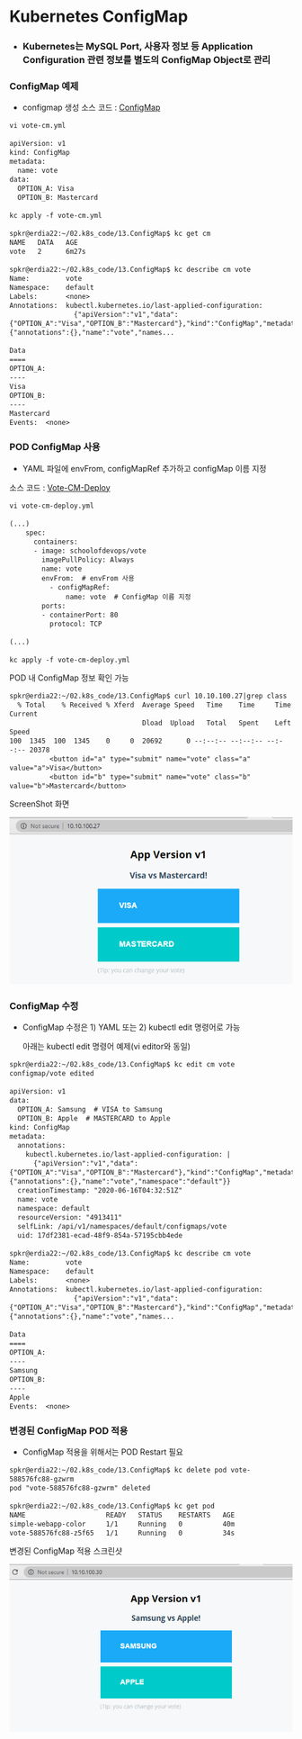 # Kubernetes ConfigMap

- ### Kubernetes는 MySQL Port, 사용자 정보 등 Application Configuration 관련 정보를 별도의 ConfigMap Object로 관리

### ConfigMap 예제
- configmap 생성 
소스 코드 : [ConfigMap](./vote-cm.yml)

```
vi vote-cm.yml

apiVersion: v1
kind: ConfigMap
metadata:
  name: vote
data:
  OPTION_A: Visa
  OPTION_B: Mastercard

kc apply -f vote-cm.yml

spkr@erdia22:~/02.k8s_code/13.ConfigMap$ kc get cm
NAME   DATA   AGE
vote   2      6m27s

spkr@erdia22:~/02.k8s_code/13.ConfigMap$ kc describe cm vote
Name:         vote
Namespace:    default
Labels:       <none>
Annotations:  kubectl.kubernetes.io/last-applied-configuration:
                {"apiVersion":"v1","data":{"OPTION_A":"Visa","OPTION_B":"Mastercard"},"kind":"ConfigMap","metadata":{"annotations":{},"name":"vote","names...

Data
====
OPTION_A:
----
Visa
OPTION_B:
----
Mastercard
Events:  <none>
```

### POD ConfigMap 사용 
- YAML 파일에 envFrom, configMapRef 추가하고 configMap 이름 지정 

소스 코드 : [Vote-CM-Deploy](./vote-cm-deploy.yml)
```
vi vote-cm-deploy.yml

(...)
    spec:
      containers:
      - image: schoolofdevops/vote
        imagePullPolicy: Always
        name: vote
        envFrom:  # envFrom 사용 
          - configMapRef:  
              name: vote  # ConfigMap 이름 지정
        ports:
        - containerPort: 80
          protocol: TCP

(...)

kc apply -f vote-cm-deploy.yml
```

POD 내 ConfigMap 정보 확인 가능 
```
spkr@erdia22:~/02.k8s_code/13.ConfigMap$ curl 10.10.100.27|grep class
  % Total    % Received % Xferd  Average Speed   Time    Time     Time  Current
                                 Dload  Upload   Total   Spent    Left  Speed
100  1345  100  1345    0     0  20692      0 --:--:-- --:--:-- --:--:-- 20378
          <button id="a" type="submit" name="vote" class="a" value="a">Visa</button>
          <button id="b" type="submit" name="vote" class="b" value="b">Mastercard</button>
```
ScreenShot 화면

![ScreenShot 화면](./vote-cm.png)

### ConfigMap 수정
- ConfigMap 수정은 1) YAML 또는 2) kubectl edit 명령어로 가능

  아래는 kubectl edit 명령어 예제(vi editor와 동일)

```
spkr@erdia22:~/02.k8s_code/13.ConfigMap$ kc edit cm vote
configmap/vote edited

apiVersion: v1
data:
  OPTION_A: Samsung  # VISA to Samsung
  OPTION_B: Apple  # MASTERCARD to Apple
kind: ConfigMap
metadata:
  annotations:
    kubectl.kubernetes.io/last-applied-configuration: |
      {"apiVersion":"v1","data":{"OPTION_A":"Visa","OPTION_B":"Mastercard"},"kind":"ConfigMap","metadata":{"annotations":{},"name":"vote","namespace":"default"}}
  creationTimestamp: "2020-06-16T04:32:51Z"
  name: vote
  namespace: default
  resourceVersion: "4913411"
  selfLink: /api/v1/namespaces/default/configmaps/vote
  uid: 17df2381-ecad-48f9-854a-57195cbb4ede
  
spkr@erdia22:~/02.k8s_code/13.ConfigMap$ kc describe cm vote
Name:         vote
Namespace:    default
Labels:       <none>
Annotations:  kubectl.kubernetes.io/last-applied-configuration:
                {"apiVersion":"v1","data":{"OPTION_A":"Visa","OPTION_B":"Mastercard"},"kind":"ConfigMap","metadata":{"annotations":{},"name":"vote","names...

Data
====
OPTION_A:
----
Samsung
OPTION_B:
----
Apple
Events:  <none>
```

### 변경된 ConfigMap POD 적용
- ConfigMap 적용을 위해서는 POD Restart 필요

```
spkr@erdia22:~/02.k8s_code/13.ConfigMap$ kc delete pod vote-588576fc88-gzwrm
pod "vote-588576fc88-gzwrm" deleted

spkr@erdia22:~/02.k8s_code/13.ConfigMap$ kc get pod
NAME                    READY   STATUS    RESTARTS   AGE
simple-webapp-color     1/1     Running   0          40m
vote-588576fc88-z5f65   1/1     Running   0          34s
```

변경된 ConfigMap 적용 스크린샷

![스크린 샷](./vote-cm-2.png)
